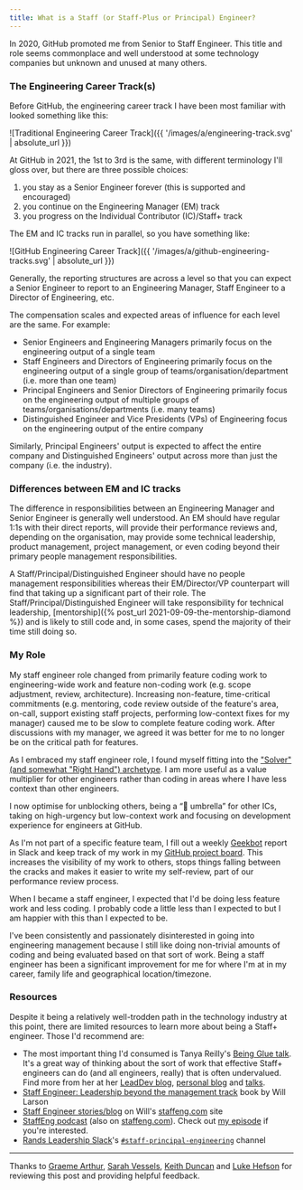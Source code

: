 ```yaml
---
title: What is a Staff (or Staff-Plus or Principal) Engineer?
---
```

In 2020, GitHub promoted me from Senior to Staff Engineer. This title and role seems commonplace and well understood at some technology companies but unknown and unused at many others.

### The Engineering Career Track(s)

Before GitHub, the engineering career track I have been most familiar with looked something like this:

![Traditional Engineering Career Track]({{ '/images/a/engineering-track.svg' | absolute_url }})

At GitHub in 2021, the 1st to 3rd is the same, with different terminology I'll gloss over, but there are three possible choices:

1. you stay as a Senior Engineer forever (this is supported and encouraged)
2. you continue on the Engineering Manager (EM) track
3. you progress on the Individual Contributor (IC)/Staff+ track

The EM and IC tracks run in parallel, so you have something like:

![GitHub Engineering Career Track]({{ '/images/a/github-engineering-tracks.svg' | absolute_url }})

Generally, the reporting structures are across a level so that you can expect a Senior Engineer to report to an Engineering Manager, Staff Engineer to a Director of Engineering, etc.

The compensation scales and expected areas of influence for each level are the same. For example:

- Senior Engineers and Engineering Managers primarily focus on the engineering output of a single team
- Staff Engineers and Directors of Engineering primarily focus on the engineering output of a single group of teams/organisation/department (i.e. more than one team)
- Principal Engineers and Senior Directors of Engineering primarily focus on the engineering output of multiple groups of teams/organisations/departments (i.e. many teams)
- Distinguished Engineer and Vice Presidents (VPs) of Engineering focus on the engineering output of the entire company

Similarly, Principal Engineers' output is expected to affect the entire company and Distinguished Engineers' output across more than just the company (i.e. the industry).

### Differences between EM and IC tracks

The difference in responsibilities between an Engineering Manager and Senior Engineer is generally well understood. An EM should have regular 1:1s with their direct reports, will provide their performance reviews and, depending on the organisation, may provide some technical leadership, product management, project management, or even coding beyond their primary people management responsibilities.

A Staff/Principal/Distinguished Engineer should have no people management responsibilities whereas their EM/Director/VP counterpart will find that taking up a significant part of their role. The Staff/Principal/Distinguished Engineer will take responsibility for technical leadership, [mentorship]({% post_url 2021-09-09-the-mentorship-diamond %}) and is likely to still code and, in some cases, spend the majority of their time still doing so.

### My Role

My staff engineer role changed from primarily feature coding work to engineering-wide work and feature non-coding work (e.g. scope adjustment, review, architecture). Increasing non-feature, time-critical commitments (e.g. mentoring, code review outside of the feature's area, on-call, support existing staff projects, performing low-context fixes for my manager) caused me to be slow to complete feature coding work. After discussions with my manager, we agreed it was better for me to no longer be on the critical path for features.

As I embraced my staff engineer role, I found myself fitting into the ["Solver" (and somewhat "Right Hand") archetype](https://staffeng.com/guides/staff-archetypes). I am more useful as a value multiplier for other engineers rather than coding in areas where I have less context than other engineers.

I now optimise for unblocking others, being a “💩 umbrella” for other ICs, taking on high-urgency but low-context work and focusing on development experience for engineers at GitHub.

As I'm not part of a specific feature team, I fill out a weekly [Geekbot](https://geekbot.com) report in Slack and keep track of my work in my [GitHub project board](https://docs.github.com/en/issues/organizing-your-work-with-project-boards/managing-project-boards/about-project-boards). This increases the visibility of my work to others, stops things falling between the cracks and makes it easier to write my self-review, part of our performance review process.

When I became a staff engineer, I expected that I'd be doing less feature work and less coding. I probably code a little less than I expected to but I am happier with this than I expected to be.

I've been consistently and passionately disinterested in going into engineering management because I still like doing non-trivial amounts of coding and being evaluated based on that sort of work. Being a staff engineer has been a significant improvement for me for where I'm at in my career, family life and geographical location/timezone.

### Resources

Despite it being a relatively well-trodden path in the technology industry at this point, there are limited resources to learn more about being a Staff+ engineer. Those I'd recommend are:

- The most important thing I'd consumed is Tanya Reilly's [Being Glue talk](https://noidea.dog/glue). It's a great way of thinking about the sort of work that effective Staff+ engineers can do (and all engineers, really) that is often undervalued. Find more from her at her [LeadDev blog](https://leaddev.com/community/tanya-reilly), [personal blog](https://noidea.dog/blog) and [talks](https://noidea.dog/talks).
- [Staff Engineer: Leadership beyond the management track](https://www.amazon.co.uk/dp/B08RMSHYGG) book by Will Larson
- [Staff Engineer stories/blog](https://staffeng.com/stories) on Will's [staffeng.com](https://staffeng.com) site
- [StaffEng podcast](https://staffeng.com/stories) (also on [staffeng.com](https://podcast.staffeng.com)). Check out [my episode](https://podcast.staffeng.com/1687069/8247672-mike-mcquaid-github) if you're interested.
- [Rands Leadership Slack](https://randsinrepose.com/welcome-to-rands-leadership-slack/)'s [`#staff-principal-engineering`](https://rands-leadership.slack.com/archives/CUAAP1A3G) channel

---

Thanks to [Graeme Arthur](https://www.graemearthur.com), [Sarah Vessels](https://github.com/cheshire137), [Keith Duncan](https://github.com/keithduncan) and [Luke Hefson](https://lukehefson.com) for reviewing this post and providing helpful feedback.

